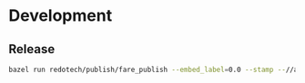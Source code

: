 # Development

## Release

```sh
bazel run redotech/publish/fare_publish --embed_label=0.0 --stamp --//aws/artifact:s3_key_prefix=0.0/ -- apply -auto-approve
```
